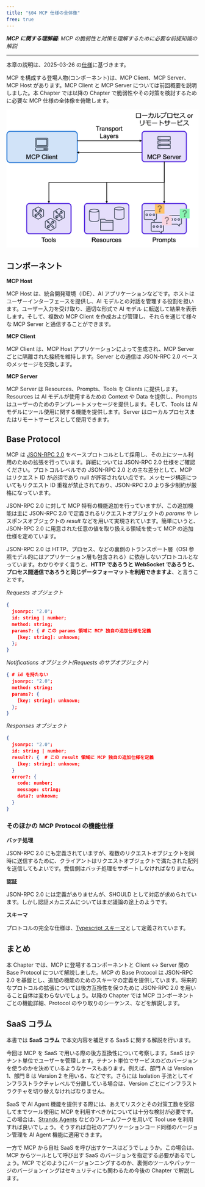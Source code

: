 ```yaml
---
title: "§04 MCP 仕様の全体像"
free: true
---
```


___MCP に関する理解編:___  _MCP の脆弱性と対策を理解するために必要な前提知識の解説_

---

本章の説明は、2025-03-26 の[仕様](https://modelcontextprotocol.io/specification/2025-03-26)に基づきます。

MCP を構成する登場人物(コンポーネント)は、MCP Client、MCP Server、MCP Host があります。MCP Client と MCP Server については前回概要を説明しました。本 Chapter では以降の Chapter で脆弱性やその対策を検討するために必要な MCP 仕様の全体像を俯瞰します。

![040101](/images/books/security-of-the-mcp/fig_c04_s01_01.png)

## コンポーネント

**MCP Host**

MCP Host は、統合開発環境（IDE）、AI アプリケーションなどです。ホストはユーザーインターフェースを提供し、AI モデルとの対話を管理する役割を担います。ユーザー入力を受け取り、適切な形式で AI モデル に転送して結果を表示します。そして、複数の MCP Client を作成および管理し、それらを通じて様々な MCP Server と通信することができます。

**MCP Client**

MCP Client は、MCP Host アプリケーションによって生成され、MCP Server ごとに隔離された接続を維持します。Server との通信は JSON-RPC 2.0 ベースのメッセージを交換します。

**MCP Server**

MCP Server は Resources、Prompts、Tools を Clients に提供します。Resources は AI モデルが使用するための Context や Data を提供し、Prompts はユーザーのためのテンプレートメッセージを提供します。そして、Tools は AI モデルにツール使用に関する機能を提供します。Server はローカルプロセスまたはリモートサービスとして使用できます。

## Base Protocol

MCP は [JSON-RPC 2.0](https://www.jsonrpc.org/specification) をベースプロトコルとして採用し、その上にツール利用のための拡張を行っています。詳細については JSON-RPC 2.0 仕様をご確認ください。プロトコルレベルでの JSON-RPC 2.0 との主な差分として、MCP はリクエスト ID が必須であり null が許容されない点です。メッセージ構造についてもリクエスト ID 重複が禁止されており、JSON-RPC 2.0 より多少制約が厳格になっています。

JSON-RPC 2.0 に対して MCP 特有の機能追加を行っていますが、この追加機能は主に JSON-RPC 2.0 で定義されるリクエストオブジェクトの _params_ や レスポンスオブジェクトの _result_ などを用いて実現されています。簡単にいうと、JSON-RPC 2.0 に用意された任意の値を取り扱える領域を使って MCP の追加仕様を定めています。

JSON-RPC 2.0 は HTTP、プロセス、などの裏側のトランスポート層（OSI 参照モデル的にはアプリケーション層も包含される）に依存しないプロトコルとなっています。わかりやすく言うと、**HTTP であろうと WebSocket であろうと、プロセス間通信であろうと同じデータフォーマットを利用できますよ**、と言うことです。

_Requests オブジェクト_ 

```json
{
  jsonrpc: "2.0";
  id: string | number;
  method: string;
  params?: { # この params 領域に MCP 独自の追加仕様を定義
    [key: string]: unknown;
  };
}
```

_Notifications オブジェクト(Requests のサブオブジェクト)_

```json
{ # id を持たない
  jsonrpc: "2.0";
  method: string;
  params?: {
    [key: string]: unknown;
  };
}
```

_Responses オブジェクト_

```json
{
  jsonrpc: "2.0";
  id: string | number;
  result?: {  # この result 領域に MCP 独自の追加仕様を定義
    [key: string]: unknown;
  }
  error?: {
    code: number;
    message: string;
    data?: unknown;
  }
}
```

### そのほかの MCP Protocol の機能仕様

**バッチ処理**

JSON-RPC 2.0 にも定義されていますが、複数のリクエストオブジェクトを同時に送信するために、クライアントはリクエストオブジェクトで満たされた配列を送信してもよいです。受信側はバッチ処理をサポートしなければなりません。

**認証**

JSON-RPC 2.0 には定義がありませんが、SHOULD として対応が求められています。しかし認証メカニズムについてはまだ議論の途上のようです。

**スキーマ**

プロトコルの完全な仕様は、[Typescript スキーマ](https://github.com/modelcontextprotocol/modelcontextprotocol/blob/main/schema/2025-03-26/schema.ts)として定義されています。

## まとめ

本 Chapter では、MCP に登場するコンポーネントと Client ↔︎ Server 間の Base Protocol について解説しました。MCP の Base Protocol は JSON-RPC 2.0 を基盤とし、追加の機能のためのスキーマの定義を提供しています。将来的なプロトコルの拡張については後方互換性を保つために JSON-RPC 2.0 を用いること自体は変わらないでしょう。以降の Chapter では MCP コンポーネントごとの機能詳細、Protocol のやり取りのシーケンス、などを解説します。

## SaaS コラム

本書では **SaaS コラム** で本文内容を補足する SaaS に関する解説を行います。

今回は MCP を SaaS で用いる際の後方互換性について考察します。SaaS はテナント単位でユーザーを管理します。テナント単位でサービスのどのバージョンを使うのかを決めているようなケースもあります。例えば、部門 A は Version 1、部門 B は Version 2 を用いる、などです。さらには Isolation 手法としてインフラストラクチャレベルで分離している場合は、Version ごとにインフラストラクチャを切り替えなければなりません。

SaaS で AI Agent 機能を提供する際には、あえてリスクとその対策工数を受容してまでツール使用に MCP を利用すべきかについては十分な検討が必要です。この場合は、[Strands Agents](https://aws.amazon.com/jp/blogs/news/introducing-strands-agents-an-open-source-ai-agents-sdk/) などのフレームワークを用いて Tool use を利用すれば良いでしょう。そうすれば自社のアプリケーションコード同様のバージョン管理を AI Agent 機能に適用できます。

一方で MCP から自社 SaaS を呼び出すケースはどうでしょうか。この場合は、MCP からツールとして呼び出す SaaS のバージョンを指定する必要があるでしょう。MCP でどのようにバージョンニングするのか、裏側のツールやパッケージのバージョンイングはセキュリティにも関わるため今後の Chapter で解説します。
